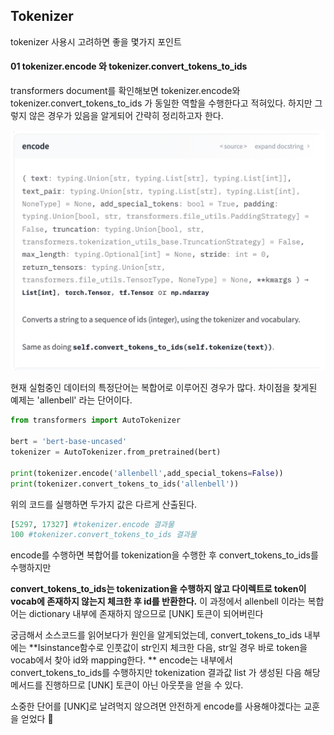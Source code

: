 ## Tokenizer



tokenizer 사용시 고려하면 좋을 몇가지 포인트



#### 01 tokenizer.encode 와 tokenizer.convert_tokens_to_ids

transformers document를 확인해보면 tokenizer.encode와 tokenizer.convert_tokens_to_ids 가 동일한 역할을 수행한다고 적혀있다. 하지만 그렇지 않은 경우가 있음을 알게되어 간략히 정리하고자 한다.

<img src ='../img/note_2_1.png' style="zoom:50%;" >

현재 실험중인 데이터의 특정단어는 복합어로 이루어진 경우가 많다. 차이점을 찾게된 예제는 'allenbell' 라는 단어이다.

```python
from transformers import AutoTokenizer

bert = 'bert-base-uncased'
tokenizer = AutoTokenizer.from_pretrained(bert)

print(tokenizer.encode('allenbell',add_special_tokens=False))
print(tokenizer.convert_tokens_to_ids('allenbell'))
```

위의 코드를 실행하면  두가지 값은 다르게 산출된다. 

~~~py
[5297, 17327] #tokenizer.encode 결과물
100 #tokenizer.convert_tokens_to_ids 결과물
~~~

encode를 수행하면 복합어를 tokenization을 수행한 후 convert_tokens_to_ids를 수행하지만

**convert_tokens_to_ids는 tokenization을 수행하지 않고 다이렉트로 token이 vocab에 존재하지 않는지 체크한 후 id를 반환한다.** 이 과정에서 allenbell 이라는 복합어는 dictionary 내부에 존재하지 않으므로 [UNK] 토큰이 되어버린다

궁금해서 소스코드를 읽어보다가 원인을 알게되었는데, convert_tokens_to_ids 내부에는 **Isinstance함수로 인풋값이 str인지 체크한 다음, str일 경우 바로 token을 vocab에서 찾아 id와 mapping한다. ** encode는 내부에서 convert_tokens_to_ids를 수행하지만 tokenization 결과값 list 가 생성된 다음 해당 메서드를 진행하므로 [UNK] 토큰이 아닌 아웃풋을 얻을 수 있다.

소중한 단어를 [UNK]로 날려먹지 않으려면 안전하게 encode를 사용해야겠다는 교훈을 얻었다 🥲

